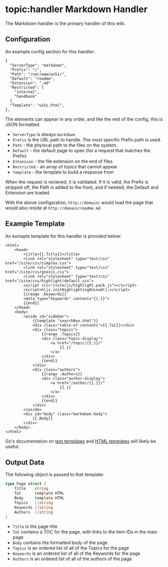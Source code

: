 topic:handler
Markdown Handler
================
The Markdown handler is the primary handler of this wiki.

Configuration
-------------
An example config section for this handler:

```nohighlight
{
  "ServerType": "markdown",
  "Prefix": "/",
  "Path": "/var/www/wiki/",
  "Default": "readme",
  "Extension": ".md"
  "Restricted": [
    "internal",
    "handbook"
  ]
  "Template": "wiki.html",
},
```

The elements can appear in any order, and like the rest of the config, this is JSON formatted.

* `ServerType` is always `markdown`
* `Prefix` is the URL path to handle. The most specific Prefix path is used.
* `Path` - the phyiscal path to the files on the system.
* `Default` - the default page to open (for a request that matches the Prefix)
* `Extension` - the file extension on the end of files
* `Restricted` - an array of topics that cannot appear 
* `Template` - the template to build a response from

When the request is recieved, it is validated. If it is valid, the Prefix is stripped off, the Path is added to the front, and if needed, the Default and Extension are loaded.

With the above configuration, `http://domain/` would load the page that would also reside at `http://domain/readme.md`.

Example Template
----------------
An exmaple template for this handler is provided below:

```nohighlight
<html>
	<head>
		<title>{{.Title}}</title>
		<link rel="stylesheet" type="text/css" href="/site/css/simplex.css">
		<link rel="stylesheet" type="text/css" href="/site/css/gnosis.css">
		<link rel="stylesheet" type="text/css" href="/site/css/highlight/default.css">
		<script src="/site/js/highlight.pack.js"></script>
		<script>hljs.initHighlightingOnLoad();</script>
		{{range .Keywords}}
		<meta type="keywords" content="{{.}}">
		{{end}}
	</head>
	<body>
		<aside id="sidebar">
			{{template "searchBox.html"}}
			<div class="table-of-contents">{{.ToC}}</div>
			<div class="topics">
				{{range .Topics}}
				<div class="topic-display">
					<a href="/topic/{{.}}/"
						{{.}}
					</a>
				</div>
				{{end}}
			</div>
			<div class="authors">
				{{range .Authors}}
				<div class="author-display">
					<a href="/author/{{.}}/"
						{{.}}
					</a>
				</div>
				{{end}}
			</div>
		</aside>
		<div id="body" class="markdown-body">
			{{.Body}}
		</div>
	</body>
</html>
```

Go's documentation on [text templates](http://golang.org/pkg/text/template/) and [HTML templates](http://golang.org/pkg/html/template/) will likely be useful.

Output Data
-----------

The following object is passed to that template:

```go
type Page struct {
	Title    string
	ToC      template.HTML
	Body     template.HTML
	Topics   []string
	Keywords []string
	Authors  []string
}
```

* `Title` is the page title
* `ToC` contains a TOC for the page, with links to the item IDs in the main page
* `Body` contains the formatted body of the page
* `Topics` is an ordered list of all of the Topics for the page
* `Keywords` is an ordered list of all of the Keywords for the page
* `Authors` is an ordered list of all of the authors of the page
